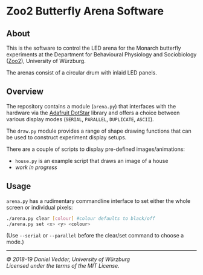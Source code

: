 # Zoo2 Butterfly Arena Software

## About

This is the software to control the LED arena for the Monarch butterfly experiments
at the Department for Behavioural Physiology and Sociobiology 
([Zoo2](https://www.biozentrum.uni-wuerzburg.de/en/zoo2/research/el-jundi-lab/)), 
University of Würzburg.

The arenas consist of a circular drum with inlaid LED panels. <!--TODO make/model?-->

## Overview

The repository contains a module (`arena.py`) that interfaces with the 
hardware via the [Adafruit DotStar](https://github.com/adafruit/Adafruit_DotStar_Pi)
library and offers a choice between various display modes (`SERIAL`, `PARALLEL`,
`DUPLICATE`, `ASCII`).

The `draw.py` module provides a range of shape drawing functions that can be
used to construct experiment display setups.

There are a couple of scripts to display pre-defined images/animations:

* `house.py` is an example script that draws an image of a house
* *work in progress*

## Usage

`arena.py` has a rudimentary commandline interface to set either the whole screen
or individual pixels:

```bash
./arena.py clear [colour] #colour defaults to black/off
./arena.py set <x> <y> <colour>
```

(Use `--serial` or `--parallel` before the clear/set command to choose a mode.)

---

*&copy; 2018-19 Daniel Vedder, University of Würzburg*  
*Licensed under the terms of the MIT License.*
